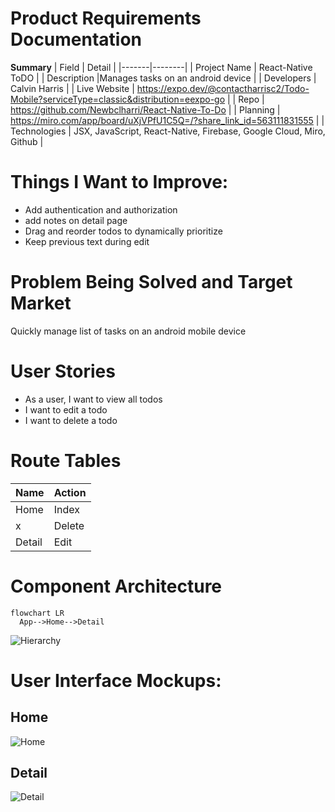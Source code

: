 # Product Requirements Documentation

**Summary**
| Field | Detail |
|-------|--------|
| Project Name | React-Native ToDO |
| Description |Manages tasks on an android device |
| Developers | Calvin Harris |
| Live Website | https://expo.dev/@contactharrisc2/Todo-Mobile?serviceType=classic&distribution=eexpo-go |
| Repo | https://github.com/Newbclharri/React-Native-To-Do  |
| Planning | https://miro.com/app/board/uXjVPfU1C5Q=/?share_link_id=563111831555 |
| Technologies | JSX, JavaScript, React-Native, Firebase, Google Cloud, Miro, Github |

# Things I Want to Improve:
- Add authentication and authorization
- add notes on detail page
- Drag and reorder todos to dynamically prioritize
- Keep previous text during edit


# Problem Being Solved and Target Market

Quickly manage list of tasks on an android mobile device

# User Stories

- As a user, I want to view all todos
- I want to edit a todo
- I want to delete a todo

# Route Tables
|Name|Action|
|----|------|
|Home|Index|
|x|Delete|
|Detail|Edit|

# Component Architecture

```mermaid
flowchart LR
  App-->Home-->Detail  
```
![Hierarchy](https://react-native-todo-cj.s3.us-east-2.amazonaws.com/docs/React-Native+ToDo+Hierarchy.png)

# User Interface Mockups:

## Home
![Home](https://react-native-todo-cj.s3.us-east-2.amazonaws.com/docs/1+ToDo+Home.png)

## Detail
![Detail](https://react-native-todo-cj.s3.us-east-2.amazonaws.com/docs/2+ToDo+Detail.png)

